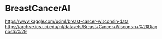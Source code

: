 # BreastCancerAI
 https://www.kaggle.com/uciml/breast-cancer-wisconsin-data  https://archive.ics.uci.edu/ml/datasets/Breast+Cancer+Wisconsin+%28Diagnostic%29  

